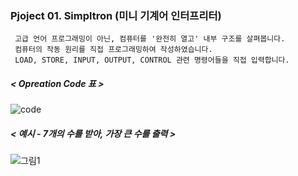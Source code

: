   ### Pjoject 01. Simpltron (미니 기계어 인터프리터)
     고급 언어 프로그래밍이 아닌, 컴퓨터를 '완전히 열고' 내부 구조를 살펴봅니다.
     컴퓨터의 작동 원리를 직접 프로그래밍하여 작성하였습니다.
     LOAD, STORE, INPUT, OUTPUT, CONTROL 관련 명령어들을 직접 입력합니다.
   ##### < Opreation Code 표 >
   ![code](https://user-images.githubusercontent.com/72784474/125158007-14d29600-e1a9-11eb-86b2-7e0af9bfd9d2.png)
   ##### < 예시 - 7개의 수를 받아, 가장 큰 수를 출력 >
   ![그림1](https://user-images.githubusercontent.com/72784474/125158069-7561d300-e1a9-11eb-9fcf-5db24d65e9d5.png)
